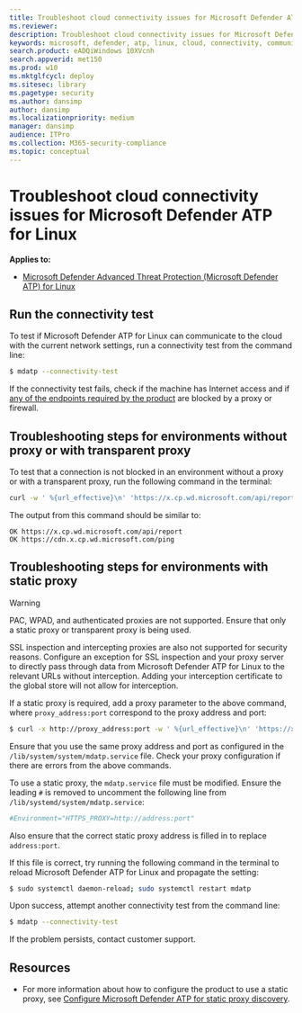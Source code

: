 ```yaml
---
title: Troubleshoot cloud connectivity issues for Microsoft Defender ATP for Linux
ms.reviewer:
description: Troubleshoot cloud connectivity issues for Microsoft Defender ATP for Linux
keywords: microsoft, defender, atp, linux, cloud, connectivity, communication
search.product: eADQiWindows 10XVcnh
search.appverid: met150
ms.prod: w10
ms.mktglfcycl: deploy
ms.sitesec: library
ms.pagetype: security
ms.author: dansimp
author: dansimp
ms.localizationpriority: medium
manager: dansimp
audience: ITPro
ms.collection: M365-security-compliance
ms.topic: conceptual
---
```


# Troubleshoot cloud connectivity issues for Microsoft Defender ATP for Linux

**Applies to:**

- [Microsoft Defender Advanced Threat Protection (Microsoft Defender ATP) for Linux](microsoft-defender-atp-linux.md)

## Run the connectivity test

To test if Microsoft Defender ATP for Linux can communicate to the cloud with the current network settings, run a connectivity test from the command line:

```bash
$ mdatp --connectivity-test
```

If the connectivity test fails, check if the machine has Internet access and if [any of the endpoints required by the product](microsoft-defender-atp-linux.md#network-connections) are blocked by a proxy or firewall.

## Troubleshooting steps for environments without proxy or with transparent proxy

To test that a connection is not blocked in an environment without a proxy or with a transparent proxy, run the following command in the terminal:

```bash
curl -w ' %{url_effective}\n' 'https://x.cp.wd.microsoft.com/api/report' 'https://cdn.x.cp.wd.microsoft.com/ping'
```

The output from this command should be similar to:

```
OK https://x.cp.wd.microsoft.com/api/report
OK https://cdn.x.cp.wd.microsoft.com/ping
```

## Troubleshooting steps for environments with static proxy

> [!WARNING]
> PAC, WPAD, and authenticated proxies are not supported. Ensure that only a static proxy or transparent proxy is being used.
>
> SSL inspection and intercepting proxies are also not supported for security reasons. Configure an exception for SSL inspection and your proxy server to directly pass through data from Microsoft Defender ATP for Linux to the relevant URLs without interception. Adding your interception certificate to the global store will not allow for interception.

If a static proxy is required, add a proxy parameter to the above command, where `proxy_address:port` correspond to the proxy address and port:

```bash
$ curl -x http://proxy_address:port -w ' %{url_effective}\n' 'https://x.cp.wd.microsoft.com/api/report' 'https://cdn.x.cp.wd.microsoft.com/ping'
```

Ensure that you use the same proxy address and port as configured in the `/lib/system/system/mdatp.service` file. Check your proxy configuration if there are errors from the above commands.

To use a static proxy, the `mdatp.service` file must be modified. Ensure the leading `#` is removed to uncomment the following line from `/lib/systemd/system/mdatp.service`:

```bash
#Environment="HTTPS_PROXY=http://address:port"
```

Also ensure that the correct static proxy address is filled in to replace `address:port`.

If this file is correct, try running the following command in the terminal to reload Microsoft Defender ATP for Linux and propagate the setting:

```bash
$ sudo systemctl daemon-reload; sudo systemctl restart mdatp
```

Upon success, attempt another connectivity test from the command line:

```bash
$ mdatp --connectivity-test
```

If the problem persists, contact customer support.

## Resources

- For more information about how to configure the product to use a static proxy, see [Configure Microsoft Defender ATP for static proxy discovery](linux-static-proxy-configuration.md).